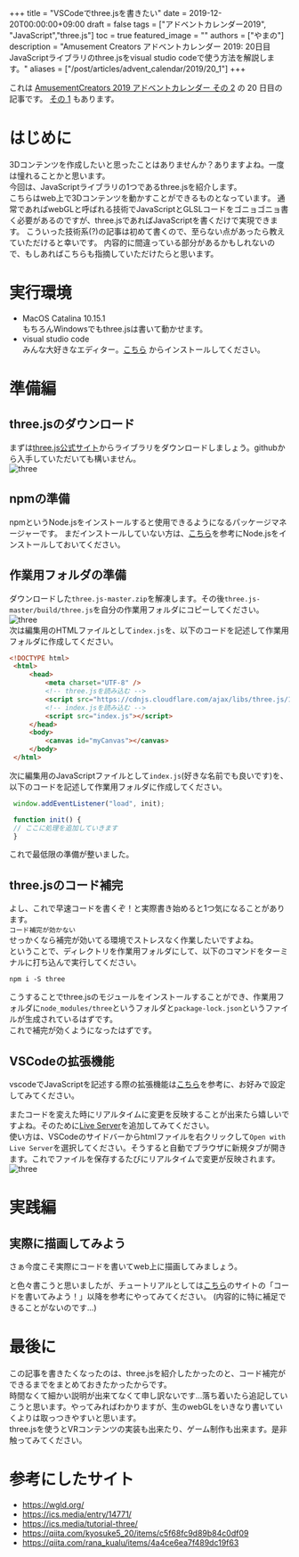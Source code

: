 +++
title =  "VSCodeでthree.jsを書きたい"
date = 2019-12-20T00:00:00+09:00
draft = false
tags = ["アドベントカレンダー2019", "JavaScript","three.js"]
toc = true
featured_image = ""
authors = ["やまの"]
description = "Amusement Creators アドベントカレンダー 2019: 20日目 JavaScriptライブラリのthree.jsをvisual studio codeで使う方法を解説します。"
aliases = ["/post/articles/advent_calendar/2019/20_1"]
+++


これは [AmusementCreators 2019 アドベントカレンダー その 2](https://adventar.org/calendars/4561) の 20 日目の記事です。
[その 1](https://adventar.org/calendars/4152) もあります。

# はじめに
3Dコンテンツを作成したいと思ったことはありませんか？ありますよね。一度は憧れることかと思います。  
今回は、JavaScriptライブラリの1つであるthree.jsを紹介します。  
こちらはweb上で3Dコンテンツを動かすことができるものとなっています。
通常であればwebGLと呼ばれる技術でJavaScriptとGLSLコードをゴニョゴニョ書く必要があるのですが、three.jsであればJavaScriptを書くだけで実現できます。
こういった技術系(?)の記事は初めて書くので、至らない点があったら教えていただけると幸いです。
内容的に間違っている部分があるかもしれないので、もしあればこちらも指摘していただけたらと思います。

# 実行環境
- MacOS Catalina 10.15.1  
もちろんWindowsでもthree.jsは書いて動かせます。
- visual studio code  
みんな大好きなエディター。[こちら](https://code.visualstudio.com/) からインストールしてください。

# 準備編
## three.jsのダウンロード  
   まずは[three.js公式サイト](https://threejs.org/)からライブラリをダウンロードしましょう。githubから入手していただいても構いません。  
   ![three](/images/acac2019/ACAC-2019-12-20-1(1).png)  

## npmの準備
npmというNode.jsをインストールすると使用できるようになるパッケージマネージャーです。
まだインストールしていない方は、[こちら](https://qiita.com/kyosuke5_20/items/c5f68fc9d89b84c0df09)を参考にNode.jsをインストールしておいてください。
   
## 作業用フォルダの準備
   ダウンロードした`three.js-master.zip`を解凍します。その後`three.js-master/build/three.js`を自分の作業用フォルダにコピーしてください。  
   ![three](/images/acac2019/ACAC-2019-12-20-1(2).png)  
   次は編集用のHTMLファイルとして`index.js`を、以下のコードを記述して作業用フォルダに作成してください。
   ``` html
   <!DOCTYPE html>
    <html>
        <head>
            <meta charset="UTF-8" />
            <!-- three.jsを読み込む -->
            <script src="https://cdnjs.cloudflare.com/ajax/libs/three.js/105/three.min.js"></script>
            <!-- index.jsを読み込む -->
            <script src="index.js"></script>
        </head>
        <body>
            <canvas id="myCanvas"></canvas>
        </body>
    </html>
   ```

   次に編集用のJavaScriptファイルとして`index.js`(好きな名前でも良いです)を、以下のコードを記述して作業用フォルダに作成してください。  
   ``` js
    window.addEventListener("load", init);

    function init() {
    // ここに処理を追加していきます
    }
   ```
   これで最低限の準備が整いました。
## three.jsのコード補完
よし、これで早速コードを書くぞ！と実際書き始めると1つ気になることがあります。  
`コード補完が効かない`  
せっかくなら補完が効いてる環境でストレスなく作業したいですよね。  
ということで、ディレクトリを作業用フォルダにして、以下のコマンドをターミナルに打ち込んで実行してください。  
```
npm i -S three
```
こうすることでthree.jsのモジュールをインストールすることができ、作業用フォルダに`node_modules/three`というフォルダと`package-lock.json`というファイルが生成されているはずです。  
これで補完が効くようになったはずです。

## VSCodeの拡張機能
vscodeでJavaScriptを記述する際の拡張機能は[こちら](https://qiita.com/rana_kualu/items/4a4ce6ea7f489dc19f63)を参考に、お好みで設定してみてください。  

またコードを変えた時にリアルタイムに変更を反映することが出来たら嬉しいですよね。そのために[Live Server](https://marketplace.visualstudio.com/items?itemName=ritwickdey.LiveServer)を追加してみてください。  
使い方は、VSCodeのサイドバーからhtmlファイルを右クリックして`Open with Live Server`を選択してください。そうすると自動でブラウザに新規タブが開きます。これでファイルを保存するたびにリアルタイムで変更が反映されます。  
![three](/images/acac2019/ACAC-2019-12-20-1(3).png)  



# 実践編
## 実際に描画してみよう
さぁ今度こそ実際にコードを書いてweb上に描画してみましょう。  

と色々書こうと思いましたが、チュートリアルとしては[こちら](https://ics.media/entry/14771/)のサイトの「コードを書いてみよう！」以降を参考にやってみてください。
(内容的に特に補足できることがないのです...)


# 最後に
この記事を書きたくなったのは、three.jsを紹介したかったのと、コード補完ができるまでをまとめておきたかったからです。  
時間なくて細かい説明が出来てなくて申し訳ないです...落ち着いたら追記していこうと思います。やってみればわかりますが、生のwebGLをいきなり書いていくよりは取っつきやすいと思います。  
three.jsを使うとVRコンテンツの実装も出来たり、ゲーム制作も出来ます。是非触ってみてください。

# 参考にしたサイト
- https://wgld.org/
- https://ics.media/entry/14771/
- https://ics.media/tutorial-three/
- https://qiita.com/kyosuke5_20/items/c5f68fc9d89b84c0df09
- https://qiita.com/rana_kualu/items/4a4ce6ea7f489dc19f63